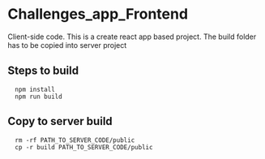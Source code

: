 # Challenges_app_Frontend
Client-side code. This is a create react app based project. The build folder has to be copied into server project

## Steps to build
```
  npm install
  npm run build
```

## Copy to server build
```
  rm -rf PATH_TO_SERVER_CODE/public
  cp -r build PATH_TO_SERVER_CODE/public
```
